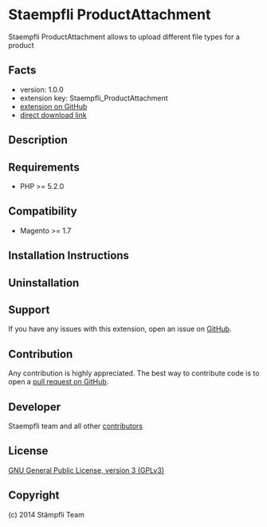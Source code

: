 Staempfli ProductAttachment
=============
Staempfli ProductAttachment allows to upload different file types for a product

Facts
-----
- version: 1.0.0
- extension key: Staempfli_ProductAttachment
- [extension on GitHub](https://github.com/staempfli/magento-product-attachment)
- [direct download link](https://github.com/staempfli/magento-product-attachment/archive/master.zip)

Description
-----------

Requirements
------------
- PHP >= 5.2.0

Compatibility
-------------
- Magento >= 1.7

Installation Instructions
-------------------------

Uninstallation
--------------

Support
-------
If you have any issues with this extension, open an issue on [GitHub](https://github.com/staempfli/magento-product-attachment/issues).

Contribution
------------
Any contribution is highly appreciated. The best way to contribute code is to open a [pull request on GitHub](https://help.github.com/articles/using-pull-requests).

Developer
---------
Staempfli team and all other [contributors](https://github.com/staempfli/magento-product-attachment/contributors)

License
-------
[GNU General Public License, version 3 (GPLv3)](http://opensource.org/licenses/gpl-3.0)

Copyright
---------
(c) 2014 Stämpfli Team
